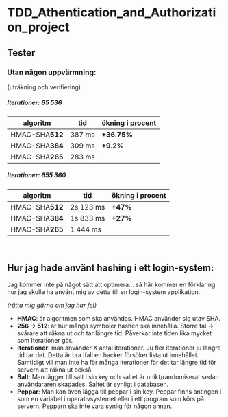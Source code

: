 # TDD_Athentication_and_Authorization_project
## Tester
  
### Utan någon uppvärmning:
(uträkning och verifiering)

##### Iterationer: 65 536
| algoritm | tid | ökning i procent |
| ------------- | ------------- | ------------- |
| HMAC-SHA**512** | 387 ms | **+36.75%** |
| HMAC-SHA**384** | 309 ms | **+9.2%** |
| HMAC-SHA**265** | 283 ms | |

##### Iterationer: 655 360
| algoritm | tid | ökning i procent |
| ------------- | ------------- | ------------- |
| HMAC-SHA**512** | 2s 123 ms | **+47%** |
| HMAC-SHA**384** | 1s 833 ms | **+27%** |
| HMAC-SHA**265** | 1 444 ms | |
  
&nbsp;&nbsp;
## Hur jag hade använt hashing i ett login-system:
Jag kommer inte på något sätt att optimera... så här kommer en förklaring hur jag skulle ha använt mig av detta till en login-system applikation.
  
*(rätta mig gärna om jag har fel)*

* **HMAC**: är algoritmen som ska användas. HMAC använder sig utav SHA.
* **256 -> 512**: är hur många symboler hashen ska innehålla. Större tal -> svårare att räkna ut och tar längre tid. Påverkar inte tiden lika mycket som Iterationer gör.
* **Iterationer**: man använder X antal iterationer. Ju fler iterationer ju längre tid tar det. Detta är bra ifall en hacker försöker lista ut innehållet. Samtidigt vill man inte ha för många iterationer för det tar längre tid för servern att räkna ut också.
* **Salt**: Man lägger till salt i sin key och saltet är unikt/randomiserat sedan användararen skapades. Saltet är synligt i databasen.
* **Peppar**: Man kan även lägga till peppar i sin key. Peppar finns antingen i som en variabel i operativsystemet eller i ett program som körs på servern. Pepparn ska inte vara synlig för någon annan.
  
  
